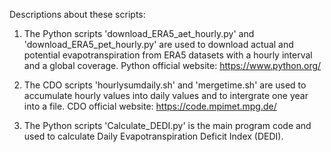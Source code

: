 Descriptions about these scripts:

1. The Python scripts 'download_ERA5_aet_hourly.py' and 'download_ERA5_pet_hourly.py' are used to download actual and potential evapotranspiration from ERA5 datasets with a hourly interval and a global coverage.
Python official website: https://www.python.org/

2. The CDO scripts 'hourlysumdaily.sh' and 'mergetime.sh' are used to accumulate hourly values into daily values and to intergrate one year into a file.
CDO official website: https://code.mpimet.mpg.de/

3. The Python scripts 'Calculate_DEDI.py' is the main program code and used to calculate Daily Evapotranspiration Deficit Index (DEDI).
